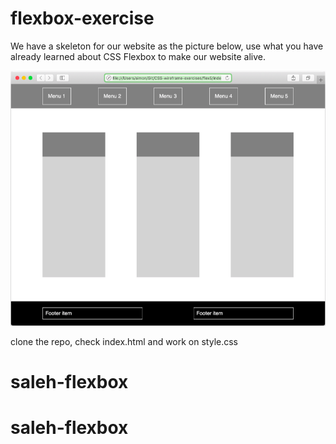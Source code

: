 # flexbox-exercise

We have a skeleton for our website as the picture below, use what you have already learned about CSS Flexbox to make our website alive.

<img src="flexbox_exercise.png" alt="style website using flex">

clone the repo, check index.html and work on style.css
# saleh-flexbox
# saleh-flexbox
